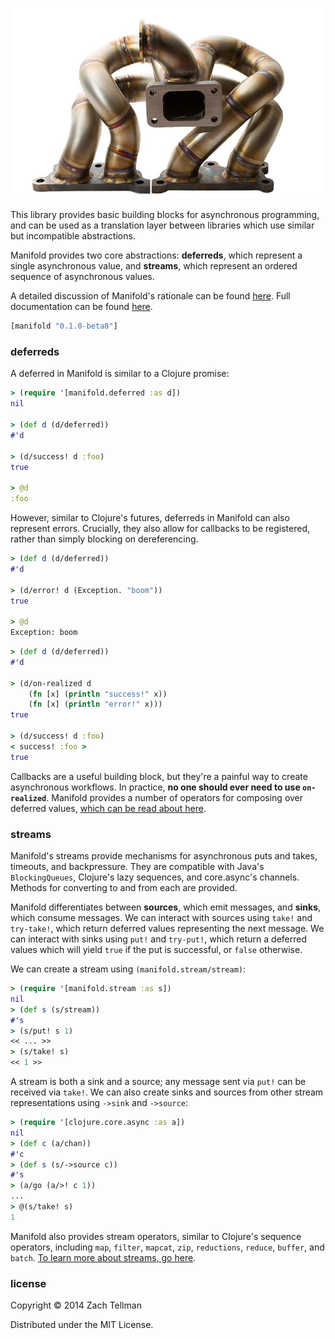 ![](docs/manifold.png)

This library provides basic building blocks for asynchronous programming, and can be used as a translation layer between libraries which use similar but incompatible abstractions.

Manifold provides two core abstractions: **deferreds**, which represent a single asynchronous value, and **streams**, which represent an ordered sequence of asynchronous values.

A detailed discussion of Manifold's rationale can be found [here](/docs/rationale.md).  Full documentation can be found [here](http://ideolalia.com/manifold).


```clj
[manifold "0.1.0-beta8"]
```

### deferreds

A deferred in Manifold is similar to a Clojure promise:

```clj
> (require '[manifold.deferred :as d])
nil

> (def d (d/deferred))
#'d

> (d/success! d :foo)
true

> @d
:foo
```

However, similar to Clojure's futures, deferreds in Manifold can also represent errors.  Crucially, they also allow for callbacks to be registered, rather than simply blocking on dereferencing.

```clj
> (def d (d/deferred))
#'d

> (d/error! d (Exception. "boom"))
true

> @d
Exception: boom
```

```clj
> (def d (d/deferred))
#'d

> (d/on-realized d
    (fn [x] (println "success!" x))
    (fn [x] (println "error!" x)))
true

> (d/success! d :foo)
< success! :foo >
true
```

Callbacks are a useful building block, but they're a painful way to create asynchronous workflows.  In practice, **no one should ever need to use `on-realized`**.  Manifold provides a number of operators for composing over deferred values, [which can be read about here](/docs/deferred.md).

### streams

Manifold's streams provide mechanisms for asynchronous puts and takes, timeouts, and backpressure.  They are compatible with Java's `BlockingQueues`, Clojure's lazy sequences, and core.async's channels.  Methods for converting to and from each are provided.

Manifold differentiates between **sources**, which emit messages, and **sinks**, which consume messages.  We can interact with sources using `take!` and `try-take!`, which return deferred values representing the next message.  We can interact with sinks using `put!` and `try-put!`, which return a deferred values which will yield `true` if the put is successful, or `false` otherwise.

We can create a stream using `(manifold.stream/stream)`:

```clj
> (require '[manifold.stream :as s])
nil
> (def s (s/stream))
#'s
> (s/put! s 1)
<< ... >>
> (s/take! s)
<< 1 >>
```

A stream is both a sink and a source; any message sent via `put!` can be received via `take!`.  We can also create sinks and sources from other stream representations using `->sink` and `->source`:

```clj
> (require '[clojure.core.async :as a])
nil
> (def c (a/chan))
#'c
> (def s (s/->source c))
#'s
> (a/go (a/>! c 1))
...
> @(s/take! s)
1
```

Manifold also provides stream operators, similar to Clojure's sequence operators, including `map`, `filter`, `mapcat`, `zip`, `reductions`, `reduce`, `buffer`, and `batch`.  [To learn more about streams, go here](/docs/stream.md).

### license

Copyright © 2014 Zach Tellman

Distributed under the MIT License.
